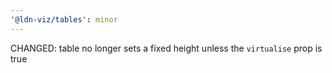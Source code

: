 ```yaml
---
'@ldn-viz/tables': minor
---
```


CHANGED: table no longer sets a fixed height unless the `virtualise` prop is true
